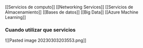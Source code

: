 [[Servicios de computo]]
[[Networking Services]]
[[Servicios de Almacenamiento]]
[[Bases de datos]]
[[Big Data]]
[[Azure Machine Learning]]
### Cuando utilizar que servicios
![[Pasted image 20230303203553.png]]